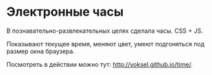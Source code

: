Электронные часы
====

В познавательно-развлекательных целях сделала часы. CSS + JS.

Показывают текущее время, меняют цвет, умеют подгоняться под размер окна браузера.

Посмотреть в действии можно тут: http://yoksel.github.io/time/.
